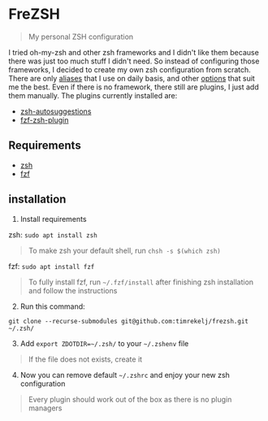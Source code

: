 # FreZSH
> My personal ZSH configuration

I tried oh-my-zsh and other zsh frameworks and I didn't like them because there was just too much stuff I didn't need. So instead of configuring those frameworks, I decided to create my own zsh configuration from scratch.
There are only [aliases](https://github.com/timrekelj/frezsh/blob/master/core/aliases.zsh) that I use on daily basis, and other [options](https://github.com/timrekelj/frezsh/tree/master/core) that suit me the best.
Even if there is no framework, there still are plugins, I just add them manually. The plugins currently installed are:
 - [zsh-autosuggestions](https://github.com/zsh-users/zsh-autosuggestions/)
 - [fzf-zsh-plugin](https://github.com/unixorn/fzf-zsh-plugin/)

## Requirements
 - [zsh](https://www.zsh.org/)
 - [fzf](https://github.com/junegunn/fzf)

## installation

1. Install requirements

zsh: `sudo apt install zsh`

> To make zsh your default shell, run `chsh -s $(which zsh)`

fzf: `sudo apt install fzf`

> To fully install fzf, run `~/.fzf/install` after finishing zsh installation and follow the instructions

2. Run this command:

```
git clone --recurse-submodules git@github.com:timrekelj/frezsh.git ~/.zsh/
```

3. Add `export ZDOTDIR=~/.zsh/` to your `~/.zshenv` file

> If the file does not exists, create it

4. Now you can remove default `~/.zshrc` and enjoy your new zsh configuration

> Every plugin should work out of the box as there is no plugin managers

